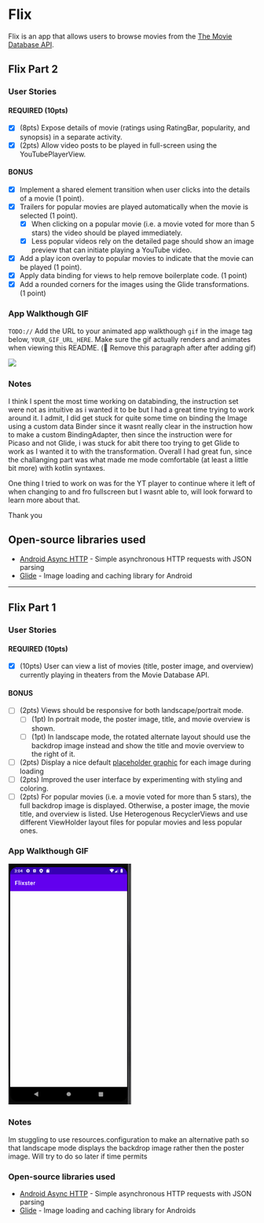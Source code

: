 # Flix
Flix is an app that allows users to browse movies from the [The Movie Database API](http://docs.themoviedb.apiary.io/#).

## Flix Part 2

### User Stories

#### REQUIRED (10pts)

- [x] (8pts) Expose details of movie (ratings using RatingBar, popularity, and synopsis) in a separate activity.
- [x] (2pts) Allow video posts to be played in full-screen using the YouTubePlayerView.

#### BONUS

- [x] Implement a shared element transition when user clicks into the details of a movie (1 point).
- [x] Trailers for popular movies are played automatically when the movie is selected (1 point).
  - [x] When clicking on a popular movie (i.e. a movie voted for more than 5 stars) the video should be played immediately.
  - [x] Less popular videos rely on the detailed page should show an image preview that can initiate playing a YouTube video.
- [x] Add a play icon overlay to popular movies to indicate that the movie can be played (1 point).
- [x] Apply data binding for views to help remove boilerplate code. (1 point)
- [x] Add a rounded corners for the images using the Glide transformations. (1 point)

### App Walkthough GIF

`TODO://` Add the URL to your animated app walkthough `gif` in the image tag below, `YOUR_GIF_URL_HERE`. Make sure the gif actually renders and animates when viewing this README. (🚫 Remove this paragraph after after adding gif)

<img src="https://github.com/Pijamo/Flixster/blob/master/walkthrough2.gif" width=250><br>

### Notes

I think I spent the most time working on databinding, the instruction set were not as intuitive as i wanted it to be but I had a great time trying to work around it. I admit, I did get stuck for quite some time on binding the Image using a custom data Binder since it wasnt really clear in the instruction how to make a custom BindingAdapter, then since the instruction were for Picaso and not Glide, i was stuck for abit there too trying to get Glide to work as I wanted it to with the transformation. Overall I had great fun, since the challanging part was what made me mode comfortable (at least a little bit more) with kotlin syntaxes.

One thing I tried to work on was for the YT player to continue where it left of when changing to and fro fullscreen but I wasnt able to, will look forward to learn more about that.

Thank you

## Open-source libraries used
- [Android Async HTTP](https://github.com/codepath/CPAsyncHttpClient) - Simple asynchronous HTTP requests with JSON parsing
- [Glide](https://github.com/bumptech/glide) - Image loading and caching library for Android

---

## Flix Part 1

### User Stories

#### REQUIRED (10pts)
- [x] (10pts) User can view a list of movies (title, poster image, and overview) currently playing in theaters from the Movie Database API.

#### BONUS
- [ ] (2pts) Views should be responsive for both landscape/portrait mode.
   - [ ] (1pt) In portrait mode, the poster image, title, and movie overview is shown.
   - [ ] (1pt) In landscape mode, the rotated alternate layout should use the backdrop image instead and show the title and movie overview to the right of it.

- [ ] (2pts) Display a nice default [placeholder graphic](https://guides.codepath.org/android/Displaying-Images-with-the-Glide-Library#advanced-usage) for each image during loading
- [ ] (2pts) Improved the user interface by experimenting with styling and coloring.
- [ ] (2pts) For popular movies (i.e. a movie voted for more than 5 stars), the full backdrop image is displayed. Otherwise, a poster image, the movie title, and overview is listed. Use Heterogenous RecyclerViews and use different ViewHolder layout files for popular movies and less popular ones.

### App Walkthough GIF

<img src="https://github.com/Pijamo/Flixster/blob/master/walkthrough.gif" width=250><br>

### Notes
Im stuggling to use resources.configuration to make an alternative path so that landscape mode displays the backdrop image rather then the poster image. Will try to do so later if time permits

### Open-source libraries used

- [Android Async HTTP](https://github.com/codepath/CPAsyncHttpClient) - Simple asynchronous HTTP requests with JSON parsing
- [Glide](https://github.com/bumptech/glide) - Image loading and caching library for Androids
